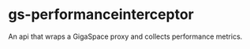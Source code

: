 gs-performanceinterceptor
=========================

An api that wraps a GigaSpace proxy and collects performance metrics.
